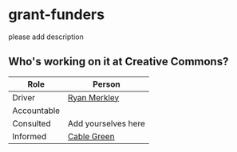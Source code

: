 # grant-funders
please add description

## Who's working on it at Creative Commons?

| Role  | Person |
| ------------- | ------------- |
| Driver  | [Ryan Merkley](https://github.com/ryanmerkley)  |
| Accountable  |  |
| Consulted | Add yourselves here |
| Informed | [Cable Green](https://github.com/cablegreen) |
